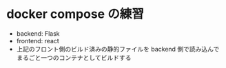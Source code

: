# docker compose の練習

- backend: Flask
- frontend: react
- 上記のフロント側のビルド済みの静的ファイルを backend 側で読み込んでまるごと一つのコンテナとしてビルドする
